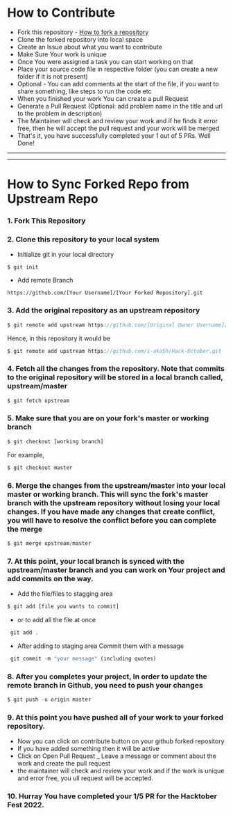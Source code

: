 # How to Contribute

- Fork this repository - [How to fork a repository](https://services.github.com/on-demand/intro-to-github/create-pull-request)
- Clone the forked repository into local space
- Create an Issue about what you want to contribute
- Make Sure Your work is unique 
- Once You were assigned a task you can start working on that
- Place your source code file in respective folder (you can create a new folder if it is not present)
- Optional - You can add comments at the start of the file, if you want to share something, like steps to run the code etc
- When you finished your work You can create a pull Request
- Generate a Pull Request (Optional: add problem name in the title and url to the problem in description)
- The Maintainer will check and review your work and if he finds it error free, then he will accept the pull request and your work will be merged
- That's it, you have successfully completed your 1 out of 5 PRs. Well Done!

---
---

#  How to Sync Forked Repo from Upstream Repo

### 1. Fork This Repository

### 2. Clone this repository to your local system

- Initialize git in your local directory
```
$ git init 
```
- Add remote Branch 
```
https://github.com/[Your Username]/[Your Forked Repository].git
```

### 3. Add the original repository as an upstream repository

```javascript
$ git remote add upstream https://github.com/[Original Owner Username]/[Original Repository].git
```

Hence, in this repository it would be

```javascript
$ git remote add upstream https://github.com/i-aka5h/Hack-October.git
```

### 4. Fetch all the changes from the repository. Note that commits to the original repository will be stored in a local branch called, upstream/master

```javascript
$ git fetch upstream
```

### 5. Make sure that you are on your fork's master or working branch

```javascript
$ git checkout [working branch]
```

For example,

```javascript
$ git checkout master
```

### 6. Merge the changes from the upstream/master into your local master or working branch. This will sync the fork's master branch with the upstream repository without losing your local changes. If you have made any changes that create conflict, you will have to resolve the conflict before you can complete the merge

```javascript
$ git merge upstream/master
```

### 7. At this point, your local branch is synced with the upstream/master branch and you can work on Your project and add commits on the way.

- Add the file/files to stagging area
```javascript
$ git add [file you wants to commit]
```

- or to add all the file at once

```javascript
 git add .
```
- After adding to staging area Commit them with a message
```javascript
 git commit -m "your message" (including quotes)
```


### 8. After you completes your project, In order to update the remote branch in Github, you need to push your changes

```javascript
$ git push -u origin master
```

### 9. At this point you have pushed all of your work to your forked repository.
- Now you can click on contribute button on your github forked repository
- If you have added something then it will be active
- Click on Open Pull Request
_ Leave a message or comment about the work and create the pull request
- the maintainer will check and review your work and if the work is unique and error free, you ull request will be accepted.

### 10. Hurray You have completed your 1/5 PR for the Hacktober Fest 2022.
